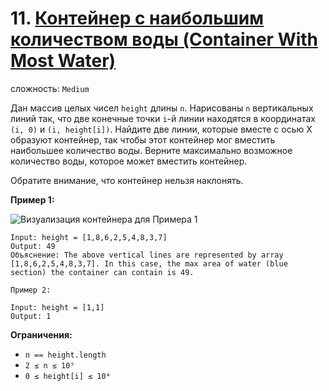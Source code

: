 # 11. [Контейнер с наибольшим количеством воды (Container With Most Water)](https://leetcode.com/problems/container-with-most-water/description/)

сложность: `Medium`

Дан массив целых чисел `height` длины `n`. Нарисованы `n` вертикальных линий так, что две конечные точки `i`-й линии находятся в координатах `(i, 0)` и `(i, height[i])`. Найдите две линии, которые вместе с осью X образуют контейнер, так чтобы этот контейнер мог вместить наибольшее количество воды. Верните максимально возможное количество воды, которое может вместить контейнер.

Обратите внимание, что контейнер нельзя наклонять.

**Пример 1:**

![Визуализация контейнера для Примера 1](https://s3-lc-upload.s3.amazonaws.com/uploads/2018/07/17/question_11.jpg)

```
Input: height = [1,8,6,2,5,4,8,3,7]
Output: 49
Объяснение: The above vertical lines are represented by array [1,8,6,2,5,4,8,3,7]. In this case, the max area of water (blue section) the container can contain is 49.

Пример 2:

Input: height = [1,1]
Output: 1
```

**Ограничения:**

*   `n == height.length`
*   `2 ≤ n ≤ 10⁵`
*   `0 ≤ height[i] ≤ 10⁴`
